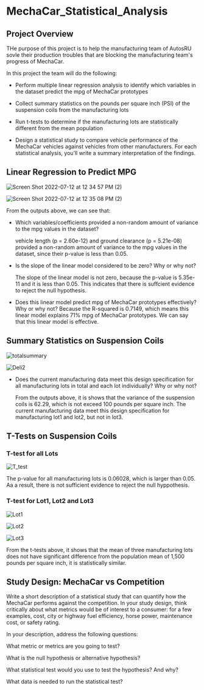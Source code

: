 # MechaCar_Statistical_Analysis

## Project Overview

THe purpose of this project is to help the manufacturing team of AutosRU sovle their production troubles that are blocking the manufacturing team's progress of MechaCar.  

In this project the team will do the following: 

* Perform multiple linear regression analysis to identify which variables in the dataset predict the mpg of MechaCar prototypes

*	Collect summary statistics on the pounds per square inch (PSI) of the suspension coils from the manufacturing lots

*	Run t-tests to determine if the manufacturing lots are statistically different from the mean population

*	Design a statistical study to compare vehicle performance of the MechaCar vehicles against vehicles from other manufacturers. For each statistical analysis, you’ll write a summary interpretation of the findings.


## Linear Regression to Predict MPG

![Screen Shot 2022-07-12 at 12 34 57 PM (2)](https://user-images.githubusercontent.com/102264298/179417149-0562d1ac-aab0-457f-b12e-d502209a4a8e.png)

![Screen Shot 2022-07-12 at 12 35 08 PM (2)](https://user-images.githubusercontent.com/102264298/179417152-c8ddf46f-f6cc-49ab-8314-f6b659e5fc5c.png)

From the outputs above, we can see that: 

* Which variables/coefficients provided a non-random amount of variance to the mpg values in the dataset?

  vehicle length (p = 2.60e-12) and ground clearance (p = 5.21e-08) provided a non-random amount of variance to the mpg values in the dataset, since their p-value is less than 0.05.  

* Is the slope of the linear model considered to be zero? Why or why not?

  The slope of the linear model is not zero, because the p-value is 5.35e-11 and it is less than 0.05. This indicates that there is suffcient evidence to reject the null hypothesis.  

* Does this linear model predict mpg of MechaCar prototypes effectively? Why or why not?
  Because the R-squared is 0.7149, which means this linear model explains 71% mpg of MechaCar prototypes. We can say that this linear model is effective. 

## Summary Statistics on Suspension Coils

![totalsummary](https://user-images.githubusercontent.com/102264298/179417182-205fbb64-ac2f-4977-906e-10959c9268c2.png)

![Deli2](https://user-images.githubusercontent.com/102264298/179417188-5348082d-0456-4891-beb6-b9c09a59038e.png)

* Does the current manufacturing data meet this design specification for all manufacturing lots in total and each lot individually? Why or why not?

  From the outputs above, it is shows that the variance of the suspension coils is 62.29, which is not exceed 100 pounds per square inch. The current manufacturing data meet this design specification for manufacturing lot1 and lot2, but not in lot3. 

## T-Tests on Suspension Coils

### T-test for all Lots

![T_test](https://user-images.githubusercontent.com/102264298/179417219-cdb6ae96-b8a2-4e7e-aab9-497c2ca94051.png)

The p-value for all manufacturing lots is 0.06028, which is larger than 0.05. Aa a result, there is not sufficient evidence to reject the null hyppothesis.  

### T-test for Lot1, Lot2 and Lot3

![Lot1](https://user-images.githubusercontent.com/102264298/179417226-473c0e6d-d12a-406c-98a1-25133fa0ec92.png)

![Lot2](https://user-images.githubusercontent.com/102264298/179417227-f35a9bab-b21d-488d-b82f-39427be6b9c0.png)

![Lot3](https://user-images.githubusercontent.com/102264298/179417229-4bbf4457-8e0c-4210-8552-51a55bbbf437.png)

From the t-tests above, it shows that the mean of three manufacturing lots does not have significant difference from the population mean of 1,500 pounds per square inch, it is statistically similar.  

## Study Design: MechaCar vs Competition

Write a short description of a statistical study that can quantify how the MechaCar performs against the competition. In your study design, think critically about what metrics would be of interest to a consumer: for a few examples, cost, city or highway fuel efficiency, horse power, maintenance cost, or safety rating.

In your description, address the following questions:

What metric or metrics are you going to test?

What is the null hypothesis or alternative hypothesis?

What statistical test would you use to test the hypothesis? And why?

What data is needed to run the statistical test?

